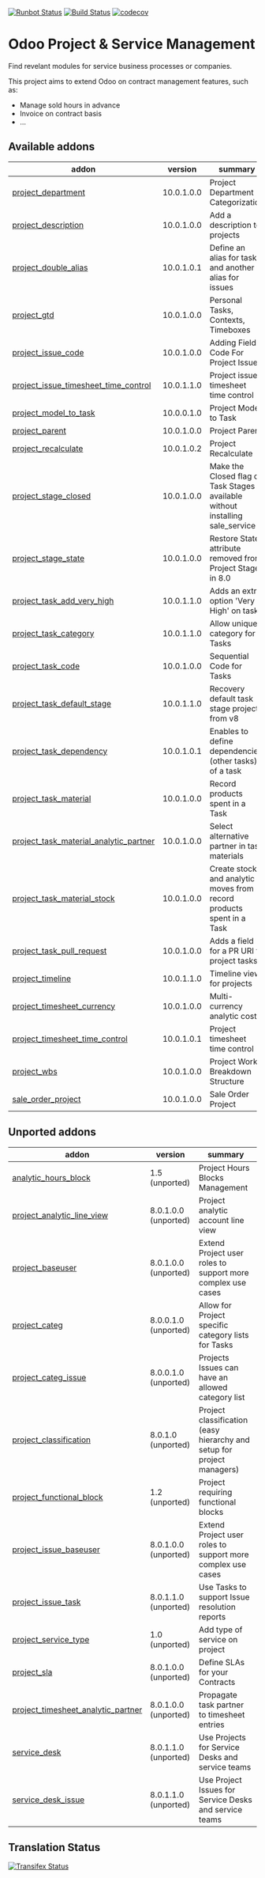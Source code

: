 [![Runbot Status](https://runbot.odoo-community.org/runbot/badge/flat/140/10.0.svg)](https://runbot.odoo-community.org/runbot/repo/github-com-oca-project-140)
[![Build Status](https://travis-ci.org/OCA/project.svg?branch=10.0)](https://travis-ci.org/OCA/project)
[![codecov](https://codecov.io/gh/OCA/project/branch/10.0/graph/badge.svg)](https://codecov.io/gh/OCA/project)

Odoo Project & Service Management
=================================

Find revelant modules for service business processes or companies.

This project aims to extend Odoo on contract management features, such as:

  * Manage sold hours in advance
  * Invoice on contract basis
  * ...

[//]: # (addons)

Available addons
----------------
addon | version | summary
--- | --- | ---
[project_department](project_department/) | 10.0.1.0.0 | Project Department Categorization
[project_description](project_description/) | 10.0.1.0.0 | Add a description to projects
[project_double_alias](project_double_alias/) | 10.0.1.0.1 | Define an alias for tasks and another alias for issues
[project_gtd](project_gtd/) | 10.0.1.0.0 | Personal Tasks, Contexts, Timeboxes
[project_issue_code](project_issue_code/) | 10.0.1.0.0 | Adding Field Code For Project Issue
[project_issue_timesheet_time_control](project_issue_timesheet_time_control/) | 10.0.1.1.0 | Project issue timesheet time control
[project_model_to_task](project_model_to_task/) | 10.0.0.1.0 | Project Model to Task
[project_parent](project_parent/) | 10.0.1.0.0 | Project Parent
[project_recalculate](project_recalculate/) | 10.0.1.0.2 | Project Recalculate
[project_stage_closed](project_stage_closed/) | 10.0.1.0.0 | Make the Closed flag on Task Stages available without installing sale_service
[project_stage_state](project_stage_state/) | 10.0.1.0.0 | Restore State attribute removed from Project Stages in 8.0
[project_task_add_very_high](project_task_add_very_high/) | 10.0.1.1.0 | Adds an extra option 'Very High' on tasks
[project_task_category](project_task_category/) | 10.0.1.1.0 | Allow unique category for Tasks
[project_task_code](project_task_code/) | 10.0.1.0.0 | Sequential Code for Tasks
[project_task_default_stage](project_task_default_stage/) | 10.0.1.1.0 | Recovery default task stage projects from v8
[project_task_dependency](project_task_dependency/) | 10.0.1.0.1 | Enables to define dependencies (other tasks) of a task
[project_task_material](project_task_material/) | 10.0.1.0.0 | Record products spent in a Task
[project_task_material_analytic_partner](project_task_material_analytic_partner/) | 10.0.1.0.0 | Select alternative partner in task materials
[project_task_material_stock](project_task_material_stock/) | 10.0.1.0.0 | Create stock and analytic moves from record products spent in a Task
[project_task_pull_request](project_task_pull_request/) | 10.0.1.0.0 | Adds a field for a PR URI to project tasks
[project_timeline](project_timeline/) | 10.0.1.1.0 | Timeline view for projects
[project_timesheet_currency](project_timesheet_currency/) | 10.0.1.0.0 | Multi-currency analytic costs
[project_timesheet_time_control](project_timesheet_time_control/) | 10.0.1.0.1 | Project timesheet time control
[project_wbs](project_wbs/) | 10.0.1.0.0 | Project Work Breakdown Structure
[sale_order_project](sale_order_project/) | 10.0.1.0.0 | Sale Order Project


Unported addons
---------------
addon | version | summary
--- | --- | ---
[analytic_hours_block](analytic_hours_block/) | 1.5 (unported) | Project Hours Blocks Management
[project_analytic_line_view](project_analytic_line_view/) | 8.0.1.0.0 (unported) | Project analytic account line view
[project_baseuser](project_baseuser/) | 8.0.1.0.0 (unported) | Extend Project user roles to support more complex use cases
[project_categ](project_categ/) | 8.0.0.1.0 (unported) | Allow for Project specific category lists for Tasks
[project_categ_issue](project_categ_issue/) | 8.0.0.1.0 (unported) | Projects Issues can have an allowed category list
[project_classification](project_classification/) | 8.0.1.0 (unported) | Project classification (easy hierarchy and setup for project managers)
[project_functional_block](project_functional_block/) | 1.2 (unported) | Project requiring functional blocks
[project_issue_baseuser](project_issue_baseuser/) | 8.0.1.0.0 (unported) | Extend Project user roles to support more complex use cases
[project_issue_task](project_issue_task/) | 8.0.1.1.0 (unported) | Use Tasks to support Issue resolution reports
[project_service_type](project_service_type/) | 1.0 (unported) | Add type of service on project
[project_sla](project_sla/) | 8.0.1.0.0 (unported) | Define SLAs for your Contracts
[project_timesheet_analytic_partner](project_timesheet_analytic_partner/) | 8.0.1.0.0 (unported) | Propagate task partner to timesheet entries
[service_desk](service_desk/) | 8.0.1.1.0 (unported) | Use Projects for Service Desks and service teams
[service_desk_issue](service_desk_issue/) | 8.0.1.1.0 (unported) | Use Project Issues for Service Desks and service teams

[//]: # (end addons)

Translation Status
------------------
[![Transifex Status](https://www.transifex.com/projects/p/OCA-project-10-0/chart/image_png)](https://www.transifex.com/projects/p/OCA-project-10-0)
